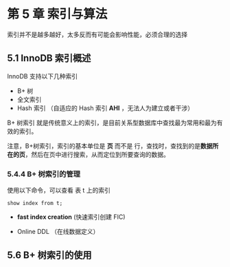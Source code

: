# 第 5 章 索引与算法

索引并不是越多越好，太多反而有可能会影响性能，必须合理的选择

## 5.1 InnoDB 索引概述

InnoDB 支持以下几种索引

- B+ 树
- 全文索引
- Hash 索引 （自适应的 Hash 索引 **AHI** ，无法人为建立或者干涉）

B+ 树索引 就是传统意义上的索引，是目前关系型数据库中查找最为常用和最为有效的索引。

注意，B+树索引，索引的基本单位是 **页** 而不是 行，查找时，查找到的是**数据所在的页**，然后在页中进行搜索，从而定位到所要查询的数据。





### 5.4.4 B+ 树索引的管理

使用以下命令，可以查看 表 t 上的索引

```mysql
show index from t;
```



- **fast index creation** (快速索引创建  FIC)

  

  

- Online DDL （在线数据定义）







## 5.6 B+ 树索引的使用



